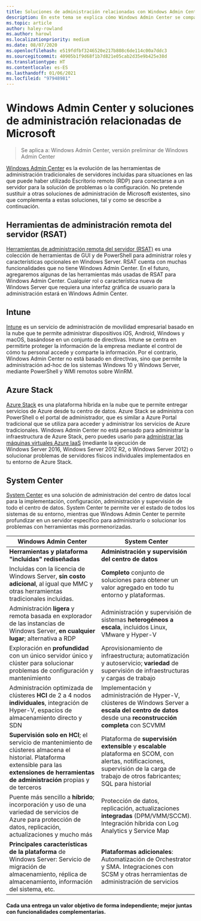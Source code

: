 ```yaml
---
title: Soluciones de administración relacionadas con Windows Admin Center
description: En este tema se explica cómo Windows Admin Center se compara con otras soluciones o productos de administración y supervisión de Microsoft (Proyecto Honolulu) y se complementa con ellos.
ms.topic: article
author: haley-rowland
ms.author: harowl
ms.localizationpriority: medium
ms.date: 08/07/2020
ms.openlocfilehash: e519fdfbf3246520e217b808c6de114c00a7ddc3
ms.sourcegitcommit: 40905b1f9d68f1b7d821e05cab2d35e9b425e38d
ms.translationtype: HT
ms.contentlocale: es-ES
ms.lasthandoff: 01/06/2021
ms.locfileid: "97948981"
---
```

# <a name="windows-admin-center-and-related-management-solutions-from-microsoft"></a>Windows Admin Center y soluciones de administración relacionadas de Microsoft

>Se aplica a: Windows Admin Center, versión preliminar de Windows Admin Center

[Windows Admin Center](../overview.md) es la evolución de las herramientas de administración tradicionales de servidores incluidas para situaciones en las que puede haber utilizado Escritorio remoto (RDP) para conectarse a un servidor para la solución de problemas o la configuración. No pretende sustituir a otras soluciones de administración de Microsoft existentes, sino que complementa a estas soluciones, tal y como se describe a continuación.

## <a name="remote-server-administration-tools-rsat"></a>Herramientas de administración remota del servidor (RSAT)

[Herramientas de administración remota del servidor (RSAT)](../../../remote/remote-server-administration-tools.md) es una colección de herramientas de GUI y de PowerShell para administrar roles y características opcionales en Windows Server. RSAT cuenta con muchas funcionalidades que no tiene Windows Admin Center. En el futuro, agregaremos algunas de las herramientas más usadas de RSAT para Windows Admin Center. Cualquier rol o característica nueva de Windows Server que requiera una interfaz gráfica de usuario para la administración estará en Windows Admin Center.

## <a name="intune"></a>Intune

[Intune](https://www.microsoft.com/cloud-platform/microsoft-intune) es un servicio de administración de movilidad empresarial basado en la nube que te permite administrar dispositivos iOS, Android, Windows y macOS, basándose en un conjunto de directivas. Intune se centra en permitirte proteger la información de la empresa mediante el control de cómo tu personal accede y comparte la información. Por el contrario, Windows Admin Center no está basado en directivas, sino que permite la administración ad-hoc de los sistemas Windows 10 y Windows Server, mediante PowerShell y WMI remotos sobre WinRM.

## <a name="azure-stack"></a>Azure Stack

[Azure Stack](https://azure.microsoft.com/overview/azure-stack/) es una plataforma híbrida en la nube que te permite entregar servicios de Azure desde tu centro de datos. Azure Stack se administra con PowerShell o el portal de administrador, que es similar a Azure Portal tradicional que se utiliza para acceder y administrar los servicios de Azure tradicionales. Windows Admin Center no está pensado para administrar la infraestructura de Azure Stack, pero puedes usarlo para [administrar las máquinas virtuales Azure IaaS](../azure/manage-azure-vms.md) (mediante la ejecución de Windows Server 2016, Windows Server 2012 R2, o Windows Server 2012) o solucionar problemas de servidores físicos individuales implementados en tu entorno de Azure Stack.

## <a name="system-center"></a>System Center

[System Center](https://www.microsoft.com/cloud-platform/system-center) es una solución de administración del centro de datos local para la implementación, configuración, administración y supervisión de todo el centro de datos. System Center te permite ver el estado de todos los sistemas de su entorno, mientras que Windows Admin Center te permite profundizar en un servidor específico para administrarlo o solucionar los problemas con herramientas más pormenorizadas.

| Windows Admin Center                 | System Center                      |
|--------------------------------------|------------------------------------|
| **Herramientas y plataforma "incluidas" rediseñadas** | **Administración y supervisión del centro de datos** |
| Incluidas con la licencia de Windows Server, **sin costo adicional**, al igual que MMC y otras herramientas tradicionales incluidas. | **Completo** conjunto de soluciones para obtener un valor agregado en todo tu entorno y plataformas. |
| Administración **ligera** y remota basada en explorador de las instancias de Windows Server, **en cualquier lugar**; alternativa a RDP | Administración y supervisión de sistemas **heterogéneos** **a escala**, incluidos Linux, VMware y Hyper-V |
|Exploración en **profundidad** con un único servidor único y clúster para solucionar problemas de configuración y mantenimiento|Aprovisionamiento de infraestructura; automatización y autoservicio; **variedad** de supervisión de infraestructuras y cargas de trabajo|
|Administración optimizada de clústeres **HCI** de 2 a 4 nodos **individuales**, integración de Hyper-V, espacios de almacenamiento directo y SDN|Implementación y administración de Hyper-V, clústeres de Windows Server a **escala del centro de datos** desde una **reconstrucción completa** con SCVMM|
|**Supervisión solo en HCI**; el servicio de mantenimiento de clústeres almacena el historial. Plataforma extensible para las **extensiones de herramientas de administración** propias y de terceros|Plataforma de **supervisión extensible** y **escalable** plataforma en SCOM, con alertas, notificaciones, supervisión de la carga de trabajo de otros fabricantes; SQL para historial|
|Puente más sencillo a **híbrido**; incorporación y uso de una variedad de servicios de Azure para protección de datos, replicación, actualizaciones y mucho más|Protección de datos, replicación, actualizaciones **integradas** (DPM/VMM/SCCM). Integración híbrida con Log Analytics y Service Map|
|**Principales características de la plataforma** de Windows Server: Servicio de migración de almacenamiento, réplica de almacenamiento, información del sistema, etc.|**Plataformas adicionales**: Automatización de Orchestrator y SMA. Integraciones con SCSM y otras herramientas de administración de servicios|

#### <a name="each-delivers-targeted-value-independently-better-together-with-complementary-capabilities"></a>Cada una entrega un valor objetivo de forma independiente; **mejor juntas** con funcionalidades complementarias.